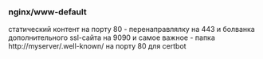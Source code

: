 
### nginx/www-default

статический контент на порту 80 - перенаправлялку на 443 и болванка дополнительного ssl-сайта на 9090
и самое важное - папка http://myserver/.well-known/ на порту 80 для certbot
